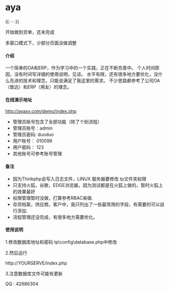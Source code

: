 # aya

((: - :))

开始做到货单，还未完成

多窗口模式下，少部分页面没做调整

#### 介绍
一个简单的OA和ERP，作为学习中的一个实践，正在不断完善中。
个人时间原因，没有时间写详细的使用说明，见谅。
水平有限，还有很多地方要优化，没什么先进的技术和理念，只能说满足了我这里的需求。
不少思路都参考了公司OA（致远）和ERP（用友）的理念。

#### 在线演示地址


http://ayasv.com/demo/index.php


- 管理员账号包含了全部功能（除了个别流程）
- 管理员账号：admin
- 管理员密码: duoduo
- 用户账号：  010099
- 用户密码：  123
- 其他账号可参考账号管理

#### 备注
- 因为Thinkphp会写入日志文件，LINUX 服务器要修改 tp文件夹权限 
- 只支持火狐，谷歌，EDGE浏览器，因为测试都是在火狐上做的，暂时火狐上的效果最好
- 权限管理暂时没做，打算参考RBAC来做.
- 存货档案，供应商，客户中，我只列出了一些最常用的字段，有需要的可以自行添加.
- 流程管理还没完成，有很多地方需要优化。

#### 使用说明
1.修改数据库地址和密码
tp\config\database.php中修改

2.然后运行

http://YOURSERVE/index.php

3.注意数据库文件可能有更新


QQ : 42686304